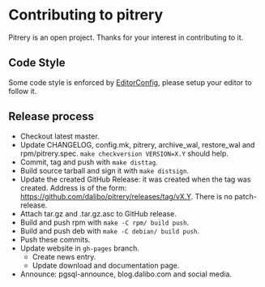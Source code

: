 # Contributing to pitrery

Pitrery is an open project. Thanks for your interest in contributing to it.


## Code Style

Some code style is enforced by [EditorConfig](https://editorconfig.org/), please
setup your editor to follow it.


## Release process

- Checkout latest master.
- Update CHANGELOG, config.mk, pitrery, archive\_wal, restore\_wal and
  rpm/pitrery.spec. `make checkversion VERSION=X.Y` should help.
- Commit, tag and push with `make disttag`.
- Build source tarball and sign it with `make distsign`.
- Update the created GitHub Release: it was created when the tag was created.
  Address is of the form: <https://github.com/dalibo/pitrery/releases/tag/vX.Y>.
  There is no patch-release.
- Attach tar.gz and .tar.gz.asc to GitHub release.
- Build and push rpm with `make -C rpm/ build push`.
- Build and push deb with `make -C debian/ build push`.
- Push these commits.
- Update website in `gh-pages` branch.
  - Create news entry.
  - Update download and documentation page.
- Announce: pgsql-announce, blog.dalibo.com and social media.
